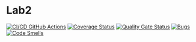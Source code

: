 # Lab2
[![CI/CD GitHub Actions](https://github.com/DaniloPeter/Lab2/actions/workflows/main.yml/badge.svg)](https://github.com/DaniloPeter/Lab2/actions/workflows/main.yml)
[![Coverage Status](https://coveralls.io/repos/github/DaniloPeter/Lab2/badge.svg?branch=main)](https://coveralls.io/github/DaniloPeter/Lab2?branch=main)
[![Quality Gate Status](https://sonarcloud.io/api/project_badges/measure?project=DaniloPeter_Lab2&metric=alert_status)](https://sonarcloud.io/summary/new_code?id=DaniloPeter_Lab2)
[![Bugs](https://sonarcloud.io/api/project_badges/measure?project=DaniloPeter_Lab2&metric=bugs)](https://sonarcloud.io/summary/new_code?id=DaniloPeter_Lab2)
[![Code Smells](https://sonarcloud.io/api/project_badges/measure?project=DaniloPeter_Lab2&metric=code_smells)](https://sonarcloud.io/summary/new_code?id=DaniloPeter_Lab2)
